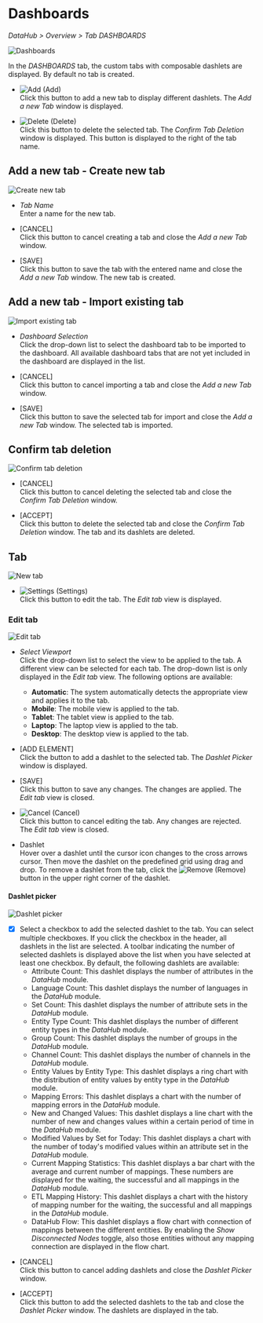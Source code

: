# Dashboards
*DataHub > Overview > Tab DASHBOARDS*

![Dashboards](../../Assets/Screenshots/DataHub/Overview/Dashboards.png "[Dashboards]")

In the *DASHBOARDS* tab, the custom tabs with composable dashlets are displayed. By default no tab is created.

- ![Add](../../Assets/Icons/Plus06.png "[Add]") (Add)   
  Click this button to add a new tab to display different dashlets. The *Add a new Tab* window is displayed.

- ![Delete](../../Assets/Icons/Cross04.png "[Delete]") (Delete)   
  Click this button to delete the selected tab. The *Confirm Tab Deletion* window is displayed. This button is displayed to the right of the tab name.


## Add a new tab \- Create new tab

![Create new tab](../../Assets/Screenshots/DataHub/Overview/CreateNewTab.png "[Create new tab]")

- *Tab Name*   
  Enter a name for the new tab.

- [CANCEL]   
  Click this button to cancel creating a tab and close the *Add a new Tab* window.

- [SAVE]   
  Click this button to save the tab with the entered name and close the *Add a new Tab* window. The new tab is created.


## Add a new tab - Import existing tab

![Import existing tab](../../Assets/Screenshots/DataHub/Overview/ImportExistingTab.png "[Import existing tab]")

- *Dashboard Selection*   
  Click the drop-down list to select the dashboard tab to be imported to the dashboard. All available dashboard tabs that are not yet included in the dashboard are displayed in the list.

- [CANCEL]   
  Click this button to cancel importing a tab and close the *Add a new Tab* window.

- [SAVE]   
  Click this button to save the selected tab for import and close the *Add a new Tab* window. The selected tab is imported.

[comment]: <> (When is this tab unlocked? Only available in the Actindo Dashboard?)



## Confirm tab deletion

![Confirm tab deletion](../../Assets/Screenshots/DataHub/Overview/ConfirmTabDeletion.png "[Confirm tab deletion]")

- [CANCEL]   
  Click this button to cancel deleting the selected tab and close the *Confirm Tab Deletion* window.

- [ACCEPT]   
  Click this button to delete the selected tab and close the *Confirm Tab Deletion* window. The tab and its dashlets are deleted.




## Tab

![New tab](../../Assets/Screenshots/DataHub/Overview/NewTab.png "[New tab]")

- ![Settings](../../Assets/Icons/Settings01.png "[Tool]") (Settings)   
  Click this button to edit the tab. The *Edit tab* view is displayed.  


### Edit tab

![Edit tab](../../Assets/Screenshots/DataHub/Overview/EditTab.png "[Edit tab]")

- *Select Viewport*   
  Click the drop-down list to select the view to be applied to the tab. A different view can be selected for each tab. The drop-down list is only displayed in the *Edit tab* view. The following options are available:    
  - **Automatic**: The system automatically detects the appropriate view and applies it to the tab.
  - **Mobile**: The mobile view is applied to the tab.  
  - **Tablet**: The tablet view is applied to the tab.  
  - **Laptop**: The laptop view is applied to the tab.  
  - **Desktop**: The desktop view is applied to the tab.  


- [ADD ELEMENT]   
  Click the button to add a dashlet to the selected tab. The *Dashlet Picker* window is displayed.

- [SAVE]   
  Click this button to save any changes. The changes are applied. The *Edit tab* view is closed.

- ![Cancel](../../Assets/Icons/Cross02.png "[Cancel]") (Cancel)   
  Click this button to cancel editing the tab. Any changes are rejected. The *Edit tab* view is closed.

- Dashlet   
  Hover over a dashlet until the cursor icon changes to the cross arrows cursor. Then move the dashlet on the predefined grid using drag and drop. To remove a dashlet from the tab, click the ![Remove](../../Assets/Icons/Cross03.png "[Remove]") (Remove) button in the upper right corner of the dashlet.  


#### Dashlet picker

![Dashlet picker](../../Assets/Screenshots/DataHub/Overview/DashletPicker.png "[Dashlet picker]")

- [x]
  Select a checkbox to add the selected dashlet to the tab. You can select multiple checkboxes. If you click the checkbox in the header, all dashlets in the list are selected. A toolbar indicating the number of selected dashlets is displayed above the list when you have selected at least one checkbox. By default, the following dashlets are available:
  - Attribute Count: This dashlet displays the number of attributes in the *DataHub* module.
  - Language Count: This dashlet displays the number of languages in the *DataHub* module.
  -	Set Count: This dashlet displays the number of attribute sets in the *DataHub* module.
  -	Entity Type Count: This dashlet displays the number of different entity types in the *DataHub* module.
  -	Group Count: This dashlet displays the number of groups in the *DataHub* module.
  -	Channel Count: This dashlet displays the number of channels in the *DataHub* module.
  -	Entity Values by Entity Type: This dashlet displays a ring chart with the distribution of entity values by entity type in the *DataHub* module.
  -	Mapping Errors: This dashlet displays a chart with the number of mapping errors in the *DataHub* module.
  -	New and Changed Values: This dashlet displays a line chart with the number of new and changes values within a certain period of time in the *DataHub* module.
  -	Modified Values by Set for Today: This dashlet displays a chart with the number of today's modified values within an attribute set in the *DataHub* module.
  -	Current Mapping Statistics: This dashlet displays a bar chart with the average and current number of mappings. These numbers are displayed for the waiting, the successful and all mappings in the *DataHub* module.
  -	ETL Mapping History: This dashlet displays a chart with the history of mapping number for the waiting, the successful and all mappings in the *DataHub* module.
  -	DataHub Flow: This dashlet displays a flow chart with connection of mappings between the different entities. By enabling the *Show Disconnected Nodes* toggle, also those entities without any mapping connection are displayed in the flow chart.  

[comment]: <> (Check dashlet description)

- [CANCEL]   
  Click this button to cancel adding dashlets and close the *Dashlet Picker* window.

- [ACCEPT]   
  Click this button to add the selected dashlets to the tab and close the *Dashlet Picker* window. The dashlets are displayed in the tab.
